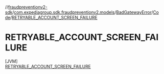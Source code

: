 //[fraudpreventionv2-sdk](../../../../../index.md)/[com.expediagroup.sdk.fraudpreventionv2.models](../../../index.md)/[BadGatewayError](../../index.md)/[Code](../index.md)/[RETRYABLE_ACCOUNT_SCREEN_FAILURE](index.md)

# RETRYABLE_ACCOUNT_SCREEN_FAILURE

[JVM]\
[RETRYABLE_ACCOUNT_SCREEN_FAILURE](index.md)
